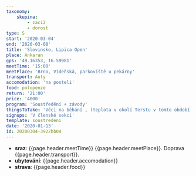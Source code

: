 ```yaml
---
taxonomy:
    skupina:
        - zaci2
        - dorost
type: S
start: '2020-03-04'
end: '2020-03-08'
title: 'Slovinsko, Lipica Open'
place: Ankaran
gps: '49.16353, 16.59981'
meetTime: '15:00'
meetPlace: 'Brno, Vídeňská, parkoviště u pekárny'
transport: Auty
accomodation: 'na posteli'
food: polopenze
return: '21:00'
price: '4000'
program: 'Soustředění + závody'
thingsToTake: 'Věci na běhání , (teplota v okolí Terstu v tomto období je okolo 15 až 20°C přes den, v noci méně) a loni bylo chladněji.'
signups: 'V členské sekci'
template: soustredeni
date: '2020-01-13'
id: 20200304-3922bb04
---
```

* **sraz**: {{page.header.meetTime}} {{page.header.meetPlace}}. Doprava {{page.header.transport}}.
* **ubytování**: {{page.header.accomodation}}
* **strava**: {{page.header.food}}

